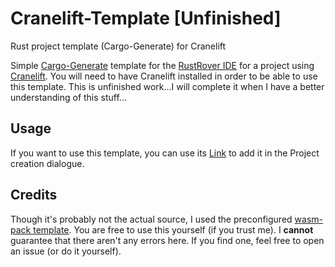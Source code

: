 # Cranelift-Template [Unfinished]
Rust project template (Cargo-Generate) for Cranelift

Simple [Cargo-Generate](https://cargo-generate.github.io/cargo-generate/index.html) template for the [RustRover IDE](https://www.jetbrains.com/rust/) for a project using [Cranelift](https://cranelift.dev/). You will need to have Cranelift installed in order to be able to use this template. This is unfinished work...I will complete it when I have a better understanding of this stuff...
## Usage
If you want to use this template, you can use its [Link](https://github.com/HQ2000-CPP/Cranelift-Template/) to add it in the Project creation dialogue.
## Credits
Though it's probably not the actual source, I used the preconfigured [wasm-pack template](https://github.com/intellij-rust/wasm-pack-template/). You are free to use this yourself (if you trust me). I **cannot** guarantee that there aren't any errors here. If you find one, feel free to open an issue (or do it yourself).
